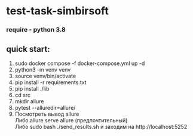 # test-task-simbirsoft
### require - python 3.8
## quick start:
1. sudo docker compose -f docker-compose.yml up -d
2. python3 -m venv venv
3. source venv/bin/activate
4. pip install -r requirements.txt
5. pip install ./lib
6. cd src
7. mkdir allure
8. pytest --alluredir=allure/
9. Посмотреть вывод allure  
    Либо allure serve allure (предпочтительный)  
    Либо sudo bash ./send_results.sh и заходим на http://localhost:5252  
